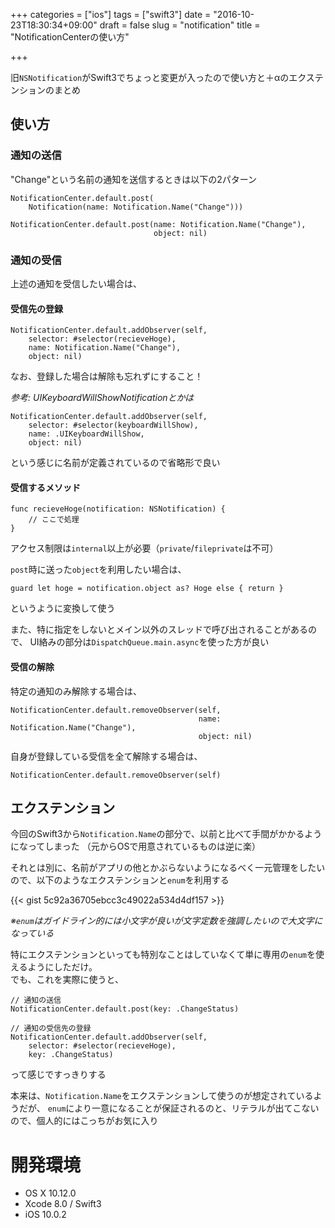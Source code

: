 +++
categories = ["ios"]
tags = ["swift3"]
date = "2016-10-23T18:30:34+09:00"
draft = false
slug = "notification"
title = "NotificationCenterの使い方"

+++

旧`NSNotification`がSwift3でちょっと変更が入ったので使い方と＋αのエクステンションのまとめ

<!--more-->

## 使い方
### 通知の送信
"Change"という名前の通知を送信するときは以下の2パターン
```
NotificationCenter.default.post(
    Notification(name: Notification.Name("Change")))

NotificationCenter.default.post(name: Notification.Name("Change"),
                                object: nil)
```

### 通知の受信

上述の通知を受信したい場合は、

#### 受信先の登録

```
NotificationCenter.default.addObserver(self,
    selector: #selector(recieveHoge),
    name: Notification.Name("Change"),
    object: nil)
```

なお、登録した場合は解除も忘れずにすること！

*参考: UIKeyboardWillShowNotificationとかは*
```
NotificationCenter.default.addObserver(self,
    selector: #selector(keyboardWillShow),
    name: .UIKeyboardWillShow,
    object: nil)
```
という感じに名前が定義されているので省略形で良い

#### 受信するメソッド
```
func recieveHoge(notification: NSNotification) {
    // ここで処理
}
```
アクセス制限は`internal`以上が必要（`private`/`fileprivate`は不可）

`post`時に送った`object`を利用したい場合は、
```
guard let hoge = notification.object as? Hoge else { return }
```
というように変換して使う

また、特に指定をしないとメイン以外のスレッドで呼び出されることがあるので、
UI絡みの部分は`DispatchQueue.main.async`を使った方が良い

#### 受信の解除
特定の通知のみ解除する場合は、
```
NotificationCenter.default.removeObserver(self,
                                          name: Notification.Name("Change"),
                                          object: nil)
```

自身が登録している受信を全て解除する場合は、
```
NotificationCenter.default.removeObserver(self)
```

## エクステンション
今回のSwift3から`Notification.Name`の部分で、以前と比べて手間がかかるようになってしまった
（元からOSで用意されているものは逆に楽）

それとは別に、名前がアプリの他とかぶらないようになるべく一元管理をしたいので、以下のようなエクステンションと`enum`を利用する  

{{< gist 5c92a36705ebcc3c49022a534d4df157 >}}

*※`enum`はガイドライン的には小文字が良いが文字定数を強調したいので大文字になっている*

特にエクステンションといっても特別なことはしていなくて単に専用の`enum`を使えるようにしただけ。  
でも、これを実際に使うと、
```
// 通知の送信
NotificationCenter.default.post(key: .ChangeStatus)

// 通知の受信先の登録
NotificationCenter.default.addObserver(self,
    selector: #selector(recieveHoge),
    key: .ChangeStatus)
```
って感じですっきりする

本来は、`Notification.Name`をエクステンションして使うのが想定されているようだが、
`enum`により一意になることが保証されるのと、リテラルが出てこないので、個人的にはこっちがお気に入り

# 開発環境
+ OS X 10.12.0
+ Xcode 8.0 / Swift3
+ iOS 10.0.2
